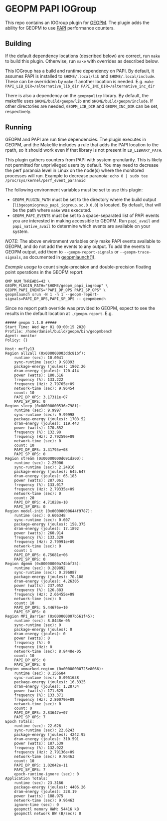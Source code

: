 # GEOPM PAPI IOGroup

This repo contains an IOGroup plugin for [GEOPM](www.github.com/geopm/geopm/). The plugin
adds the ability for GEOPM to use [PAPI](http://icl.cs.utk.edu/papi/) performance counters.

## Building
If the default dependency locations (described below) are correct, run `make`
to build this plugin. Otherwise, run `make` with overrides as described below.

This IOGroup has a build and runtime dependency on PAPI. By default, it assumes
PAPI is installed to `$HOME/.local/lib` and `$HOME/.local/include`. These can
be overridden by `make` if another location is needed. E.g.
`make PAPI_LIB_DIR=/alternative_lib_dir PAPI_INC_DIR=/alternative_inc_dir`

There is also a dependency on the `geopmpolicy` library. By default, the
makefile uses `$HOME/build/geopm/lib` and `$HOME/build/geopm/include`. If
other directories are needed, `GEOPM_LIB_DIR` and `GEOPM_INC_DIR` can be set,
respectively.

## Running
GEOPM and PAPI are run time dependencies. The plugin executes in GEOPM, and the
Makefile includes a rule that adds the PAPI location to the rpath, so it should
work even if that library is not present in `LD_LIBRARY_PATH`.

This plugin gathers counters from PAPI with system granularity. This is likely not
permitted for unprivileged users by default. You may need to decrease the perf
paranoia level in Linux on the node(s) where the monitored processes will run.
Example to decrease paranoia: `echo 0 | sudo tee /proc/sys/kernel/perf_event_paranoid`

The following environment variables must be set to use this plugin:
 * `GEOPM_PLUGIN_PATH` must be set to the directory where the build output
   (`libgeopmiogroup_papi_iogroup.so.0.0.0`) is located. By default, that will
   be the path where `make` was executed.
 * `GEOPM_PAPI_EVENTS` must be set to a space-separated list of PAPI events you
   are interested in making accessible to GEOPM. Run `papi_avail` and
   `papi_native_avail` to determine which events are available on your system.

*NOTE*: The above environment variables only make PAPI events available to
GEOPM, and do not add the events to any output. To add the events to GEOPM
output, add them to `--geopm-report-signals` or `--geopm-trace-signals`,
as documented in [geopmlaunch(1)](https://geopm.github.io/man/geopmlaunch.1.html).

*Example usage* to count single-precision and double-precision floating point operations in the GEOPM report:

```
OMP_NUM_THREADS=42 \
GEOPM_PLUGIN_PATH="$HOME/geopm_papi_iogroup" \
GEOPM_PAPI_EVENTS="PAPI_DP_OPS PAPI_SP_OPS" \
geopmlaunch srun -N 1 -n 1 --geopm-report-signals=PAPI_DP_OPS,PAPI_SP_OPS -- geopmbench
```

Since no report path override was provided to GEOPM, expect to see the results in the default location at `./geopm.report`. E.g.

```
##### geopm 1.1.0 #####
Start Time: Wed Apr 01 09:00:15 2020
Profile: /home/daniel/build/geopm/bin/geopmbench
Agent: monitor
Policy: {}

Host: mcfly13
Region all2all (0x000000003ddc81bf):
    runtime (sec): 10.0041
    sync-runtime (sec): 9.98393
    package-energy (joules): 1802.26
    dram-energy (joules): 120.414
    power (watts): 180.516
    frequency (%): 133.222
    frequency (Hz): 2.79765e+09
    network-time (sec): 9.96454
    count: 10
    PAPI_DP_OPS: 3.17311e+07
    PAPI_SP_OPS: 0
Region sleep (0x00000000536c798f):
    runtime (sec): 9.9997
    sync-runtime (sec): 9.99998
    package-energy (joules): 1708.52
    dram-energy (joules): 119.443
    power (watts): 170.852
    frequency (%): 132.98
    frequency (Hz): 2.79259e+09
    network-time (sec): 0
    count: 10
    PAPI_DP_OPS: 3.31795e+08
    PAPI_SP_OPS: 0
Region stream (0x00000000d691da00):
    runtime (sec): 2.25906
    sync-runtime (sec): 2.24916
    package-energy (joules): 645.647
    dram-energy (joules): 65.183
    power (watts): 287.061
    frequency (%): 133.017
    frequency (Hz): 2.79335e+09
    network-time (sec): 0
    count: 20
    PAPI_DP_OPS: 4.71828e+10
    PAPI_SP_OPS: 0
Region model-init (0x00000000644f9787):
    runtime (sec): 0.606348
    sync-runtime (sec): 0.607
    package-energy (joules): 158.375
    dram-energy (joules): 17.1892
    power (watts): 260.914
    frequency (%): 133.329
    frequency (Hz): 2.79991e+09
    network-time (sec): 0
    count: 1
    PAPI_DP_OPS: 6.75681e+06
    PAPI_SP_OPS: 0
Region dgemm (0x00000000a74bbf35):
    runtime (sec): 0.289892
    sync-runtime (sec): 0.296087
    package-energy (joules): 70.188
    dram-energy (joules): 4.26305
    power (watts): 237.052
    frequency (%): 126.883
    frequency (Hz): 2.66455e+09
    network-time (sec): 0
    count: 10
    PAPI_DP_OPS: 5.44676e+10
    PAPI_SP_OPS: 0
Region MPI_Barrier (0x000000007b561f45):
    runtime (sec): 8.8448e-05
    sync-runtime (sec): 0
    package-energy (joules): 0
    dram-energy (joules): 0
    power (watts): 0
    frequency (%): 0
    frequency (Hz): 0
    network-time (sec): 8.8448e-05
    count: 10
    PAPI_DP_OPS: 0
    PAPI_SP_OPS: 0
Region unmarked-region (0x00000000725e8066):
    runtime (sec): 0.156684
    sync-runtime (sec): 0.0951638
    package-energy (joules): 16.3325
    dram-energy (joules): 1.28734
    power (watts): 171.625
    frequency (%): 133.371
    frequency (Hz): 2.80079e+09
    network-time (sec): 0
    count: 0
    PAPI_DP_OPS: 2.83647e+07
    PAPI_SP_OPS: 7
Epoch Totals:
    runtime (sec): 22.626
    sync-runtime (sec): 22.6243
    package-energy (joules): 4242.95
    dram-energy (joules): 310.591
    power (watts): 187.539
    frequency (%): 132.922
    frequency (Hz): 2.79136e+09
    network-time (sec): 9.96463
    count: 10
    PAPI_DP_OPS: 1.02042e+11
    PAPI_SP_OPS: 7
    epoch-runtime-ignore (sec): 0
Application Totals:
    runtime (sec): 23.3166
    package-energy (joules): 4406.26
    dram-energy (joules): 328.19
    power (watts): 188.975
    network-time (sec): 9.96463
    ignore-time (sec): 0
    geopmctl memory HWM: 54416 kB
    geopmctl network BW (B/sec): 0
```
